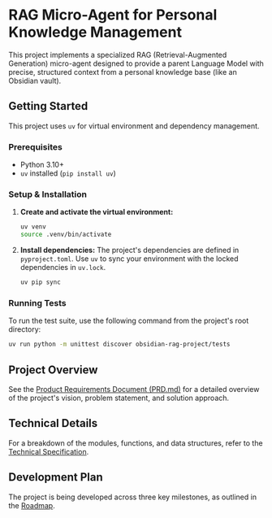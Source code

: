 
# RAG Micro-Agent for Personal Knowledge Management

This project implements a specialized RAG (Retrieval-Augmented Generation) micro-agent designed to provide a parent Language Model with precise, structured context from a personal knowledge base (like an Obsidian vault).

## Getting Started

This project uses `uv` for virtual environment and dependency management.

### Prerequisites
- Python 3.10+
- `uv` installed (`pip install uv`)

### Setup & Installation

1.  **Create and activate the virtual environment:**
    ```bash
    uv venv
    source .venv/bin/activate
    ```

2.  **Install dependencies:**
    The project's dependencies are defined in `pyproject.toml`. Use `uv` to sync your environment with the locked dependencies in `uv.lock`.
    ```bash
    uv pip sync
    ```

### Running Tests

To run the test suite, use the following command from the project's root directory:

```bash
uv run python -m unittest discover obsidian-rag-project/tests
```

## Project Overview

See the [Product Requirements Document (PRD.md)](PRD.md) for a detailed overview of the project's vision, problem statement, and solution approach.

## Technical Details

For a breakdown of the modules, functions, and data structures, refer to the [Technical Specification](technical-spec.md).

## Development Plan

The project is being developed across three key milestones, as outlined in the [Roadmap](roadmap.md).
